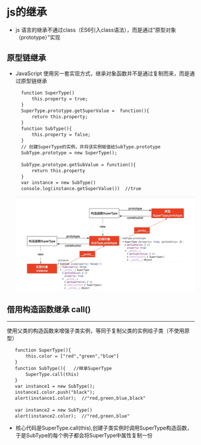 # js的继承

* js 语言的继承不通过class（ES6引入class语法），而是通过“原型对象（prototype）”实现


## 原型链继承

* JavaScript 使用另一套实现方式，继承对象函数并不是通过复制而来，而是通过原型链继承
  ```
    function SuperType()
        this.property = true;
    }
    SuperType.prototype.getSuperValue =  function(){
        return this.property;
    }
    function SubType(){
        this.property = false; 
    }
    // 创建SuperType的实例，并将该实例赋值给SubType.prototype
    SubType.prototype = new SuperType();

    SubType.prototype.getSubValue = function(){
        return this.property
    }
    var instance = new SubType()
    console.log(instance.getSuperValue())  //true
  ```

  ![console](js.png)


## 借用构造函数继承 call()
----

使用父类的构造函数来增强子类实例，等同于复制父类的实例给子类（不使用原型）

```
   function SuperType(){
       this.color = ["red","green","blue"]
   }
   function SubType(){   //继承SuperType
       SuperType.call(this)
   }
   var instance1 = new SubType();
   instance1.color.push("black");
   alert(instance1.color);  //"red,green,blue,black"

   var instance2 = new SubType()
   alert(instance2.color);  //"red,green,blue"

```
* 核心代码是SuperType.call(this),创建子类实例时调用SuperType构造函数，于是SubType的每个例子都会将SuperType中属性复制一份